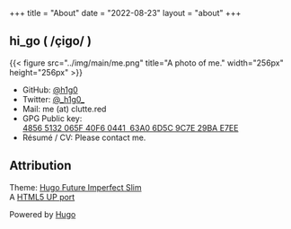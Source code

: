 +++
title = "About"
date = "2022-08-23"
layout = "about"
+++

## hi_go ( /çiɡo/ )

{{< figure src="../img/main/me.png" title="A photo of me." width="256px" height="256px" >}}

- GitHub: [@h1g0](https://github.com/h1g0)
- Twitter: [&#64;&#95;&#104;&#49;&#103;&#48;&#95;](https://twitter.com/_h1g0_)
- Mail: me (at) clutte.red
- GPG Public key: [4856 5132 065F 40F6 0441  63A0 6D5C 9C7E 29BA E7EE](../hi_go.gpg)
- Résumé / CV: Please contact me.

## Attribution

Theme: [Hugo Future Imperfect Slim](https://github.com/pacollins/hugo-future-imperfect-slim')  
A [HTML5 UP port](https://html5up.net/future-imperfect)

Powered by [Hugo](https://gohugo.io/)
